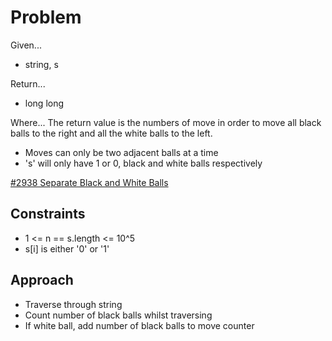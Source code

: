 
# Problem
Given...
- string, s

Return...
- long long

Where...
The return value is the numbers of move in order to move all black balls to the
right and all the white balls to the left.
- Moves can only be two adjacent balls at a time
- 's' will only have 1 or 0, black and white balls respectively

[#2938 Separate Black and White Balls](https://leetcode.com/problems/separate-black-and-white-balls/description/)

## Constraints
- 1 <= n == s.length <= 10^5
- s\[i] is either '0' or '1'

## Approach
- Traverse through string
- Count number of black balls whilst traversing
- If white ball, add number of black balls to move counter
